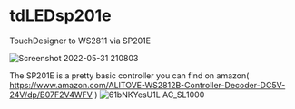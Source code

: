 # tdLEDsp201e
TouchDesigner to WS2811 via SP201E 

![Screenshot 2022-05-31 210803](https://user-images.githubusercontent.com/26509343/171480884-2bef1173-204a-4824-b419-58b1980ff76f.png)

The SP201E is a pretty basic controller you can find on amazon( https://www.amazon.com/ALITOVE-WS2812B-Controller-Decoder-DC5V-24V/dp/B07F2V4WFV )
![61bNKYesU1L _AC_SL1000_](https://user-images.githubusercontent.com/26509343/177061906-0f94746f-7946-49c9-ba35-38f326aad628.jpg)


